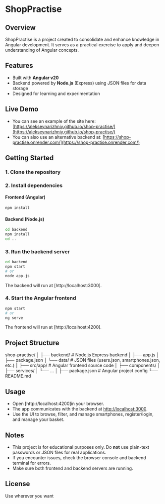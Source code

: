 # ShopPractise

## Overview

ShopPractise is a project created to consolidate and enhance knowledge in Angular development. It serves as a practical exercise to apply and deepen understanding of Angular concepts.

## Features

- Built with **Angular v20**
- Backend powered by **Node.js** (Express) using JSON files for data storage
- Designed for learning and experimentation

## Live Demo

- You can see an example of the site here: [https://alekseynarizhniy.github.io/shop-practise/](https://alekseynarizhniy.github.io/shop-practise/)
- You can also use an alternative backend at: [https://shop-practise.onrender.com/](https://shop-practise.onrender.com/)

## Getting Started

### 1. Clone the repository

### 2. Install dependencies

#### Frontend (Angular)

```bash
npm install
```

#### Backend (Node.js)

```bash
cd backend
npm install
cd ..
```

### 3. Run the backend server

```bash
cd backend
npm start
# or
node app.js
```

The backend will run at [http://localhost:3000].

### 4. Start the Angular frontend

```bash
npm start
# or
ng serve
```

The frontend will run at [http://localhost:4200].

## Project Structure

shop-practise/
│
├── backend/ # Node.js Express backend
│ ├── app.js
│ ├── package.json
│ └── data/ # JSON files (users.json, smartphones.json, etc.)
│
├── src/app/ # Angular frontend source code
│ ├── components/
│ ├── services/
│ └── ...
│
├── package.json # Angular project config
└── README.md

## Usage

- Open [http://localhost:4200]in your browser.
- The app communicates with the backend at [http://localhost:3000](http://localhost:3000).
- Use the UI to browse, filter, and manage smartphones, register/login, and manage your basket.

## Notes

- This project is for educational purposes only. Do **not** use plain-text passwords or JSON files for real applications.
- If you encounter issues, check the browser console and backend terminal for errors.
- Make sure both frontend and backend servers are running.

## License

Use wherever you want
